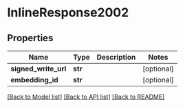 # InlineResponse2002

## Properties
Name | Type | Description | Notes
------------ | ------------- | ------------- | -------------
**signed_write_url** | **str** |  | [optional] 
**embedding_id** | **str** |  | [optional] 

[[Back to Model list]](../README.md#documentation-for-models) [[Back to API list]](../README.md#documentation-for-api-endpoints) [[Back to README]](../README.md)

